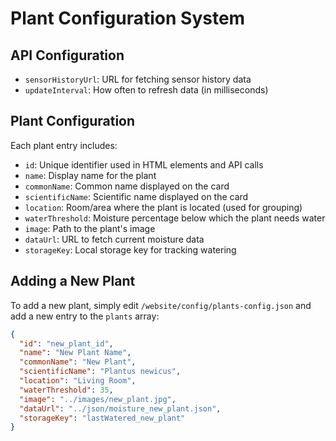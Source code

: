 # Plant Configuration System

## API Configuration
- `sensorHistoryUrl`: URL for fetching sensor history data
- `updateInterval`: How often to refresh data (in milliseconds)

## Plant Configuration
Each plant entry includes:
- `id`: Unique identifier used in HTML elements and API calls
- `name`: Display name for the plant
- `commonName`: Common name displayed on the card
- `scientificName`: Scientific name displayed on the card
- `location`: Room/area where the plant is located (used for grouping)
- `waterThreshold`: Moisture percentage below which the plant needs water
- `image`: Path to the plant's image
- `dataUrl`: URL to fetch current moisture data
- `storageKey`: Local storage key for tracking watering

## Adding a New Plant

To add a new plant, simply edit `/website/config/plants-config.json` and add a new entry to the `plants` array:

```json
{
  "id": "new_plant_id",
  "name": "New Plant Name",
  "commonName": "New Plant",
  "scientificName": "Plantus newicus",
  "location": "Living Room",
  "waterThreshold": 35,
  "image": "../images/new_plant.jpg",
  "dataUrl": "../json/moisture_new_plant.json",
  "storageKey": "lastWatered_new_plant"
}
```
